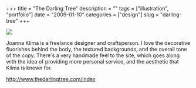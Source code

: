 +++
title = "The Darling Tree"
description = ""
tags = ["illustration", "portfolio"]
date = "2009-01-10"
categories = ["design"]
slug = "darling-tree"
+++




  <div id="screens-thumbs" class="clearfix">
    <div class="txt-center" id="design-submission"><a href="http://www.thedarlingtree.com/index"><img id='bluga-thumbnail-1440' class='bluga-thumbnail large' src='//media.konigi.com/bluga/
wt4969092e900a5_0.jpg'/></a></div>  
  </div>   
<p>Joanna Klima is a freelance designer and craftsperson. I love the decorative fluorishes behind the body, the textured backgrounds, and the overall tone of the copy. There's a very handmade feel to the site, which goes along with the idea of providing more personal service, and the aesthetic that Klima is known for.</p>
<p><a href="http://www.thedarlingtree.com/index">http://www.thedarlingtree.com/index</a></p>
